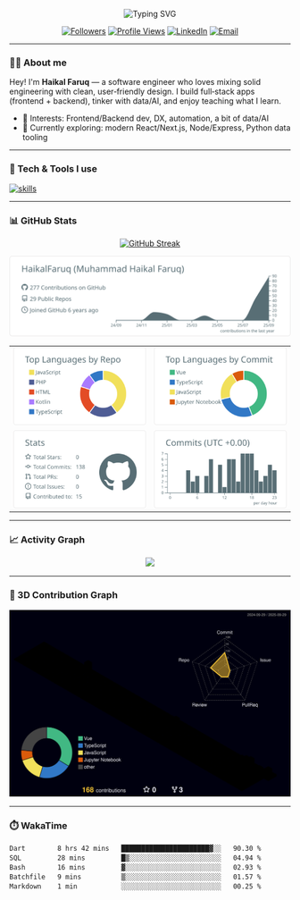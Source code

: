 <p align="center">
  <img src="https://readme-typing-svg.demolab.com?font=Inter&size=28&duration=2800&pause=600&center=true&vCenter=true&width=650&lines=Assal%C4%81mu'alaikum%2C+I'm+Haikal+Faruq+%F0%9F%91%8B;Software+Engineer+%7C+Full%E2%80%91Stack+Developer;Learning+daily+and+shipping+useful+things" alt="Typing SVG" />
</p>

<p align="center">
  <a href="https://github.com/HaikalFaruq?tab=followers"><img alt="Followers" src="https://img.shields.io/github/followers/HaikalFaruq?style=flat&label=Followers"></a>
  <a href="https://github.com/HaikalFaruq"><img alt="Profile Views" src="https://komarev.com/ghpvc/?username=HaikalFaruq&style=flat"></a>
  <a href="https://www.linkedin.com/in/muhammad-haikal-faruq-923b62336/"><img alt="LinkedIn" src="https://img.shields.io/badge/LinkedIn-0A66C2?logo=linkedin&logoColor=white"></a>
  <a href="mailto:haikalfaruq2004@gmail.com"><img alt="Email" src="https://img.shields.io/badge/Email-contact-orange"></a>
</p>

---

### 👨‍💻 About me
Hey! I'm **Haikal Faruq** — a software engineer who loves mixing solid engineering with clean, user‑friendly design. I build full‑stack apps (frontend + backend), tinker with data/AI, and enjoy teaching what I learn.

- 🧭 Interests: Frontend/Backend dev, DX, automation, a bit of data/AI
- 🌱 Currently exploring: modern React/Next.js, Node/Express, Python data tooling

---

### 🧰 Tech & Tools I use
<p>
  <a href="https://skillicons.dev">
    <img src="https://skillicons.dev/icons?i=js,ts,html,css,react,vue,tailwind,bootstrap,vite,webpack,redux,nodejs,express,python,java,go,fastapi,flask,postgres,mysql,mongodb,sequelize,git,github,linux,docker,kubernetes,nginx,vercel,netlify,aws,gcp,flutter" alt="skills"/>
  </a>
</p>

---

### 📊 GitHub Stats

<p align="center">
  <a href="https://git.io/streak-stats">
    <img
      src="https://github-readme-streak-stats-beryl-mu.vercel.app?user=HaikalFaruq&hide_border=false&date_format=j%20M%5B%20Y%5D"
      alt="GitHub Streak"
      width="700"  />
  </a>
</p>

<p align="center">
  <img src="https://raw.githubusercontent.com/HaikalFaruq/HaikalFaruq/main/profile-summary-card-output/default/0-profile-details.svg" />
</p>

<table align="center">
<tr>
  <td><img src="https://raw.githubusercontent.com/HaikalFaruq/HaikalFaruq/main/profile-summary-card-output/default/1-repos-per-language.svg" /></td>
  <td><img src="https://raw.githubusercontent.com/HaikalFaruq/HaikalFaruq/main/profile-summary-card-output/default/2-most-commit-language.svg" /></td>
</tr>
<tr>
  <td><img src="https://raw.githubusercontent.com/HaikalFaruq/HaikalFaruq/main/profile-summary-card-output/default/3-stats.svg" /></td>
  <td><img src="https://raw.githubusercontent.com/HaikalFaruq/HaikalFaruq/main/profile-summary-card-output/default/4-productive-time.svg" /></td>
</tr>
</table>



---

### 📈 Activity Graph
<p align="center">
  <img src="https://github-readme-activity-graph.vercel.app/graph?username=HaikalFaruq&radius=8&hide_border=true" />
</p>

---

### 🧱 3D Contribution Graph
<p align="center">
  <img src="./profile-3d-contrib/profile-night-rainbow.svg" alt="3D profile contributions"/>
</p>

---

### ⏱️ WakaTime
<!-- Requires WakaTime account + GitHub Action (athul/waka-readme). The block below will auto‑fill each day. -->
<!--START_SECTION:waka-->

```txt
Dart        8 hrs 42 mins   ██████████████████████▓░░   90.30 %
SQL         28 mins         █▒░░░░░░░░░░░░░░░░░░░░░░░   04.94 %
Bash        16 mins         ▓░░░░░░░░░░░░░░░░░░░░░░░░   02.93 %
Batchfile   9 mins          ▒░░░░░░░░░░░░░░░░░░░░░░░░   01.57 %
Markdown    1 min           ░░░░░░░░░░░░░░░░░░░░░░░░░   00.25 %
```

<!--END_SECTION:waka-->
